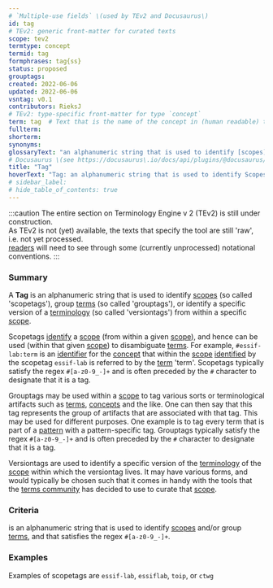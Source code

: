 ```yaml
---
# `Multiple-use fields` \(used by TEv2 and Docusaurus\)
id: tag
# TEv2: generic front-matter for curated texts
scope: tev2
termtype: concept
termid: tag
formphrases: tag{ss}
status: proposed
grouptags:
created: 2022-06-06
updated: 2022-06-06
vsntag: v0.1
contributors: RieksJ
# TEv2: type-specific front-matter for type `concept`
term: tag  # Text that is the name of the concept in (human readable) texts.
fullterm:
shorterm:
synonyms:
glossaryText: "an alphanumeric string that is used to identify [scopes](@) (so called 'scopetags'), group [terms](@) (so called 'grouptags'), or identify a specific version of a [terminology](@) (so called 'versiontags') from within a specific [scope](@)."
# Docusaurus \(see https://docusaurus\.io/docs/api/plugins/@docusaurus/plugin-content-docs#markdown-front-matter\):
title: "Tag"
hoverText: "Tag: an alphanumeric string that is used to identify Scopes (so called 'scopetags'), group Terms (so called 'grouptags'), or identify a specific version of a Terminology (so called 'versiontags') from within a specific Scope."
# sidebar_label:
# hide_table_of_contents: true
---
```


:::caution
The entire section on Terminology Engine v 2 (TEv2) is still under construction.<br/>
As TEv2 is not (yet) available, the texts that specify the tool are still 'raw', i.e. not yet processed.<br/>[readers](@) will need to see through some (currently unprocessed) notational conventions.
:::

### Summary
A **Tag** is an alphanumeric string that is used to identify [scopes](@) (so called 'scopetags'), group [terms](@) (so called 'grouptags'), or identify a specific version of a [terminology](@) (so called 'versiontags') from within a specific [scope](@).

Scopetags [identify](@) a [scope](@) (from within a given [scope](@)), and hence can be used (within that given [scope](@)) to disambiguate [terms](@). For example, `#essif-lab:term` is an [identifier](@) for the [concept](@) that within the [scope](@) [identified](@) by the scopetag `essif-lab` is referred to by the [term](@) 'term'. Scopetags typically satisfy the regex `#[a-z0-9_-]+` and is often preceded by the `#` character to designate that it is a tag.

Grouptags may be used within a [scope](@) to tag various sorts or terminological artifacts such as [terms](@), [concepts](@) and the like. One can then say that this tag represents the group of artifacts that are associated with that tag. This may be used for different purposes. One example is to tag every term that is part of a [pattern](@) with a pattern-specific tag. Grouptags typically satisfy the regex `#[a-z0-9_-]+` and is often preceded by the `#` character to designate that it is a tag.

Versiontags are used to identify a specific version of the [terminology](@) of the [scope](@) within which the versiontag lives. It may have various forms, and would typically be chosen such that it comes in handy with the tools that the [terms community](@) has decided to use to curate that [scope](@).

### Criteria
is an alphanumeric string that is used to identify [scopes](@) and/or group [terms](@), and that satisfies the regex `#[a-z0-9_-]+`.

### Examples
Examples of scopetags are `essif-lab`, `essiflab`, `toip`, or `ctwg`
